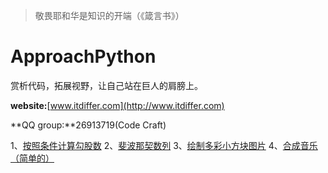 >敬畏耶和华是知识的开端（《箴言书》）

# ApproachPython

赏析代码，拓展视野，让自己站在巨人的肩膀上。

**website:**[www.itdiffer.com](http://www.itdiffer.com)

**QQ group:**26913719(Code Craft)

1、[按照条件计算勾股数](./pythagorean/)
2、[斐波那契数列](./fibonacci/)
3、[绘制多彩小方块图片](./mergeimages/)
4、[合成音乐（简单的）](./synmusic/)
